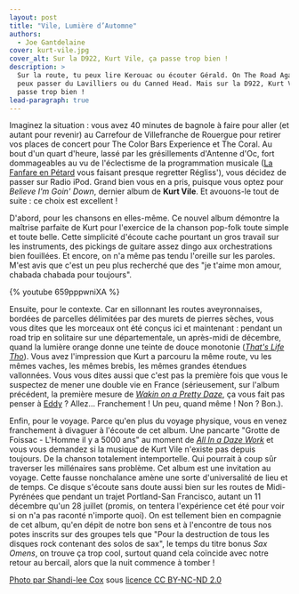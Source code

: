 ```yaml
---
layout: post
title: "Vile, Lumière d’Automne"
authors:
  - Joe Gantdelaine
cover: kurt-vile.jpg
cover_alt: Sur la D922, Kurt Vile, ça passe trop bien !
description: >
  Sur la route, tu peux lire Kerouac ou écouter Gérald. On The Road Again, tu
  peux passer du Lavilliers ou du Canned Head. Mais sur la D922, Kurt Vile, ça
  passe trop bien !
lead-paragraph: true
---
```


Imaginez la situation : vous avez 40 minutes de bagnole à faire pour aller (et
autant pour revenir) au Carrefour de Villefranche de Rouergue pour retirer vos
places de concert pour The Color Bars Experience et The Coral. Au bout d'un
quart d'heure, lassé par les grésillements d'Antenne d'Oc, fort dommageables au
vu de l'éclectisme de la programmation musicale
([La Fanfare en Pétard](https://www.youtube.com/watch?v=3K41xa6qaEM) vous
faisant presque regretter Régliss'), vous décidez de passer sur Radio iPod.
Grand bien vous en a pris, puisque vous optez pour _Believe I'm Goin' Down_,
dernier album de **Kurt Vile**. Et avouons-le tout de suite : ce choix est
excellent !

D'abord, pour les chansons en elles-même. Ce nouvel album démontre la maîtrise
parfaite de Kurt pour l'exercice de la chanson pop-folk toute simple et toute
belle. Cette simplicité d'écoute cache pourtant un gros travail sur les
instruments, des pickings de guitare assez dingo aux orchestrations bien
fouillées. Et encore, on n'a même pas tendu l'oreille sur les paroles. M'est
avis que c'est un peu plus recherché que des "je t'aime mon amour, chabada
chabada pour toujours".

{% youtube 659pppwniXA %}

Ensuite, pour le contexte. Car en sillonnant les routes aveyronnaises, bordées
de parcelles délimitées par des murets de pierres sèches, vous vous dites que
les morceaux ont été conçus ici et maintenant : pendant un road trip en
solitaire sur une départementale, un après-midi de décembre, quand la lumière
orange donne une teinte de douce monotonie
([_That's Life Tho_](https://open.spotify.com/track/4oyrDChQhPh8C4Uys2MWl7)).
Vous avez l'impression que Kurt a parcouru la même route, vu les mêmes vaches,
les mêmes brebis, les mêmes grandes étendues vallonnées. Vous vous dites aussi
que c'est pas la première fois que vous le suspectez de mener une double vie en
France (sérieusement, sur l'album précédent, la première mesure de
[_Wakin on a Pretty Daze_](https://open.spotify.com/track/3cSlU4ZH4wzb5pM7wI1k3f),
ça vous fait pas penser à [Eddy](https://www.youtube.com/watch?v=gPwRRSmRC6k) ?
Allez… Franchement ! Un peu, quand même ! Non ? Bon.).

Enfin, pour le voyage. Parce qu'en plus du voyage physique, vous en venez
franchement à divaguer à l'écoute de cet album. Une pancarte "Grotte de
Foissac - L'Homme il y a 5000 ans" au moment de
[_All In a Daze Work_](https://open.spotify.com/track/5TPGNQ5YIuc9ssbY0MCTtW) et
vous vous demandez si la musique de Kurt Vile n'existe pas depuis toujours. De
la chanson totalement intemportelle. Qui pourrait à coup sûr traverser les
millénaires sans problème. Cet album est une invitation au voyage. Cette fausse
nonchalance amène une sorte d'universalité de lieu et de temps. Ce disque
s'écoute sans doute aussi bien sur les routes de Midi-Pyrénées que pendant un
trajet Portland-San Francisco, autant un 11 décembre qu'un 28 juillet (promis,
on tentera l'expérience cet été pour voir si on n'a pas raconté n'importe quoi).
On est tellement bien en compagnie de cet album, qu'en dépit de notre bon sens
et à l'encontre de tous nos potes inscrits sur des groupes tels que "Pour la
destruction de tous les disques rock contenant des solos de sax", le temps du
titre bonus _Sax Omens_, on trouve ça trop cool, surtout quand cela coïncide
avec notre retour au bercail, alors que la nuit commence à tomber !

[Photo par Shandi-lee Cox](https://flic.kr/p/gzEN95) sous
[licence CC BY-NC-ND 2.0](https://creativecommons.org/licenses/by-nc-nd/2.0/)
